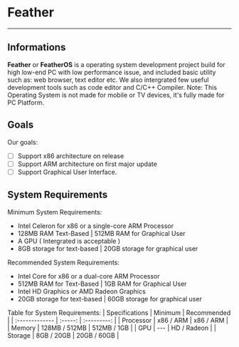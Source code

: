# Feather
---
## Informations
**Feather** or **FeatherOS** is a operating system development project build for high low-end PC with low performance issue, and included basic utility such as: web browser, text editor etc. We also intergrated few useful development tools such as code editor and C/C++ Compiler.
Note: This Operating System is not made for mobile or TV devices, it's fully made for PC Platform.

## Goals
Our goals:
- [ ] Support x86 architecture on release
- [ ] Support ARM architecture on first major update
- [ ] Support Graphical User Interface.

## System Requirements
Minimum System Requirements:
- Intel Celeron for x86 or a single-core ARM Processor
- 128MB RAM Text-Based | 512MB RAM for Graphical User
- A GPU ( Intergrated is acceptable )
- 8GB storage for text-based | 20GB storage for graphical user

Recommended System Requirements:
- Intel Core for x86 or a dual-core ARM Processor
- 512MB RAM for Text-Based | 1GB RAM for Graphical User
- Intel HD Graphics or AMD Radeon Graphics
- 20GB storage for text-based | 60GB storage for graphical user

Table for System Requirements:
| Specifications |    Minimum    | Recommended |
| :------------- |    :-----:    | :---------: |
| Processor      |   x86 / ARM   |  x86 / ARM  |
| Memory         | 128MB / 512MB | 512MB / 1GB |
| GPU            |      ---      | HD / Radeon |
| Storage        |  8GB / 20GB   | 20GB / 60GB |